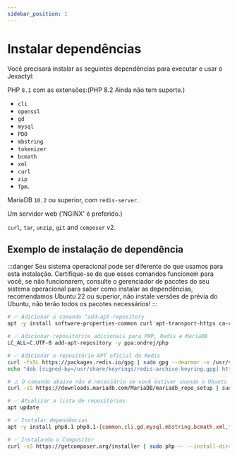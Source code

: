 ```yaml
---
sidebar_position: 1
---
```


# Instalar dependências
Você precisará instalar as seguintes dependências para executar e usar o Jexactyl:

PHP `8.1` com as extensões:(PHP 8.2 Ainda não tem suporte.)
- `cli`
- `openssl`
- `gd`
- `mysql`
- `PDO`
- `mbstring`
- `tokenizer`
- `bcmath`
- `xml`
- `curl`
- `zip`
- `fpm`.

MariaDB `10.2` ou superior, com `redis-server`.

Um servidor web ('NGINX' é preferido.)

`curl`, `tar`, `unzip`, `git` and `composer` v2.

## Exemplo de instalação de dependência

:::danger
Seu sistema operacional pode ser diferente do que usamos para esta instalação.
Certifique-se de que esses comandos funcionem para você, se não funcionarem, consulte
o gerenciador de pacotes do seu sistema operacional para saber como instalar as dependências, recomendamos Ubuntu 22 ou superior, não instale
versões de prévia do Ubuntu, não terão todos os pacotes necessários!
:::

```bash
# ✅ Adicionar o comando "add-apt-repository
apt -y install software-properties-common curl apt-transport-https ca-certificates gnupg

# ✅ Adicionar repositórios adicionais para PHP, Redis e MariaDB
LC_ALL=C.UTF-8 add-apt-repository -y ppa:ondrej/php

# ✅ Adicionar o repositório APT oficial do Redis
curl -fsSL https://packages.redis.io/gpg | sudo gpg --dearmor -o /usr/share/keyrings/redis-archive-keyring.gpg
echo "deb [signed-by=/usr/share/keyrings/redis-archive-keyring.gpg] https://packages.redis.io/deb $(lsb_release -cs) main" | sudo tee /etc/apt/sources.list.d/redis.list

# ⚠️ O comando abaixo não é necessário se você estiver usando o Ubuntu 22 ou superior, caso estejá usando Debian, pesquise qual versão o Ubunto 22 ou superior se baseia
curl -sS https://downloads.mariadb.com/MariaDB/mariadb_repo_setup | sudo bash

# ✅ Atualizar a lista de repositórios
apt update

# ✅ Instalar dependências
apt -y install php8.1 php8.1-{common,cli,gd,mysql,mbstring,bcmath,xml,fpm,curl,zip} mariadb-server nginx tar unzip git redis-server

# ✅ Instalando o Compositor
curl -sS https://getcomposer.org/installer | sudo php -- --install-dir=/usr/local/bin --filename=composer
```
